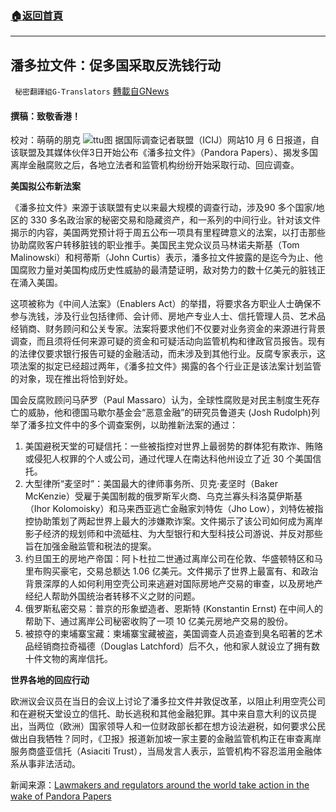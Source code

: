###  [:house:返回首頁](https://github.com/ourhimalayas/txt)
---


## 潘多拉文件：促多国采取反洗钱行动
` 秘密翻譯組G-Translators` [轉載自GNews](https://gnews.org/zh-hans/1578703/)

#### 撰稿：致敬香港！
校对：萌萌的朋克
![](https://assets.gnews.org/wp-content/uploads/2021/10/7-3.jpg)ttu图
据国际调查记者联盟（ICIJ）网站10 月 6 日报道，自该联盟及其媒体伙伴3日开始公布《潘多拉文件》（Pandora Papers）、揭发多国离岸金融腐败之后，各地立法者和监管机构纷纷开始采取行动、回应调查。

**美国拟公布新法案**

《潘多拉文件》来源于该联盟有史以来最大规模的调查行动，涉及90 多个国家/地区的 330 多名政治家的秘密交易和隐藏资产，和一系列的中间行业。针对该文件揭示的内容，美国两党预计将于周五公布一项具有里程碑意义的法案，以打击那些协助腐败客户转移脏钱的职业推手。美国民主党众议员马林诺夫斯基（Tom Malinowski）和柯蒂斯（John Curtis）表示，潘多拉文件披露的是迄今为止、他国腐败力量对美国构成历史性威胁的最清楚证明，敌对势力的数十亿美元的脏钱正在涌入美国。

这项被称为《中间人法案》（Enablers Act）的举措，将要求各方职业人士确保不参与洗钱，涉及行业包括律师、会计师、房地产专业人士、信托管理人员、艺术品经销商、财务顾问和公关专家。法案将要求他们不仅要对业务资金的来源进行背景调查，而且须将任何来源可疑的资金和可疑活动向监管机构和律政官员报告。现有的法律仅要求银行报告可疑的金融活动，而未涉及到其他行业。反腐专家表示，这项法案的拟定已经超过两年，《潘多拉文件》揭露的各个行业正是该法案计划监管的对象，现在推出将恰到好处。

国会反腐败顾问马萨罗（Paul Massaro）认为，全球性腐败是对民主制度生死存亡的威胁，他和德国马歇尔基金会“恶意金融”的研究员鲁道夫 (Josh Rudolph)列举了潘多拉文件中的多个调查案例，以助推新法案的通过：

1. 美国避税天堂的可疑信托：一些被指控对世界上最弱势的群体犯有欺诈、贿赂或侵犯人权罪的个人或公司，通过代理人在南达科他州设立了近 30 个美国信托。
2. 大型律所“麦坚时”：美国最大的律师事务所、贝克·麦坚时（Baker McKenzie）受雇于美国制裁的俄罗斯军火商、乌克兰寡头科洛莫伊斯基（Ihor Kolomoisky）和马来西亚逃亡金融家刘特佐（Jho Low），刘特佐被指控协助策划了两起世界上最大的涉嫌欺诈案。文件揭示了该公司如何成为离岸影子经济的规划师和中流砥柱、为大型银行和大型科技公司游说、并反对那些旨在加强金融监管和税法的提案。
3. 约旦国王的房地产帝国：阿卜杜拉二世通过离岸公司在伦敦、华盛顿特区和马里布购买豪宅，交易总额达 1.06 亿美元。文件揭示了世界上最富有、和政治背景深厚的人如何利用空壳公司来逃避对国际房地产交易的审查，以及房地产经纪人帮助外国统治者转移不义之财的问题。
4. 俄罗斯私密交易：普京的形象塑造者、恩斯特 (Konstantin Ernst) 在中间人的帮助下、通过离岸公司秘密收购了一项 10 亿美元房地产交易的股份。
5. 被掠夺的柬埔寨宝藏：柬埔寨宝藏被盗，美国调查人员追查到臭名昭著的艺术品经销商拉奇福德（Douglas Latchford）后不久，他和家人就设立了拥有数十件文物的离岸信托。


**世界各地的回应行动**

欧洲议会议员在当日的会议上讨论了潘多拉文件并敦促改革，以阻止利用空壳公司和在避税天堂设立的信托、助长逃税和其他金融犯罪。其中来自意大利的议员提出，当两位（欧洲）国家领导人和一位财政部长都在想方设法避税，如何要求公民做出自我牺牲？同时，《卫报》报道新加坡一家主要的金融监管机构正在审查离岸服务商盛亚信托（Asiaciti Trust），当局发言人表示，监管机构不容忍滥用金融体系从事非法活动。

新闻来源：[Lawmakers and regulators around the world take action in the wake of Pandora Papers](https://www.icij.org/investigations/pandora-papers/lawmakers-and-regulators-around-the-world-take-action-in-the-wake-of-pandora-papers/)
